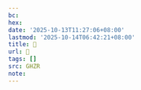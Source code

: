 ```yaml
---
bc:
hex:
date: '2025-10-13T11:27:06+08:00'
lastmod: '2025-10-14T06:42:21+08:00'
title: 󰕤
url: 󰕤
tags: []
src: GHZR
note:
---
```

